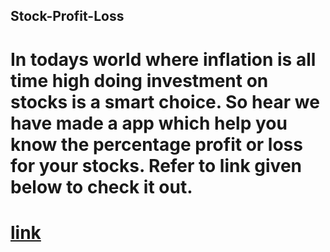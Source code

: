 ## Stock-Profit-Loss

 # In todays world where inflation is all time high doing investment on stocks is a smart choice. So hear we have made a app which help you know the percentage profit or   loss for your stocks. Refer to link given below to check it out. 

 # [link](https://stock-profit-loss2311.netlify.app/)
